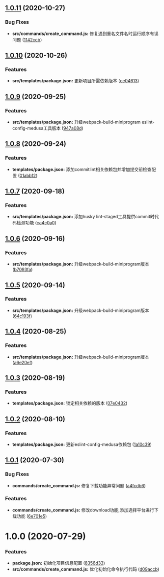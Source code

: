 ## [1.0.11](https://github.com/Oc-master/medusa-cli/compare/v1.0.1...v1.0.11) (2020-10-27)


### Bug Fixes

* **src/commands/create_command.js:** 修复遇到重名文件名时运行顺序有误问题 ([1142ccb](https://github.com/Oc-master/medusa-cli/commit/1142ccbea4ce4277903140c94996fd75b5566b27))



## [1.0.10](https://github.com/Oc-master/medusa-cli/compare/v1.0.1...v1.0.10) (2020-10-26)


### Features

* **src/templates/package.json:** 更新项目所需依赖版本 ([ce04613](https://github.com/Oc-master/medusa-cli/commit/ce04613b5d15b9799e47ae003b37184ee8d207b6))



## [1.0.9](https://github.com/Oc-master/medusa-cli/compare/v1.0.1...v1.0.9) (2020-09-25)


### Features

* **src/templates/package.json:** 升级webpack-build-miniprogram eslint-config-medusa工具版本 ([947a08d](https://github.com/Oc-master/medusa-cli/commit/947a08d76d3f8fcdaa616785e03644b48c2efcf4))



## [1.0.8](https://github.com/Oc-master/medusa-cli/compare/v1.0.1...v1.0.8) (2020-09-24)


### Features

* **templates/package.json:** 添加commitlint相关依赖包并增加提交前检查配置 ([01abb12](https://github.com/Oc-master/medusa-cli/commit/01abb1278f9f7b4603b0df0eafbb47a453fc01fc))



## [1.0.7](https://github.com/Oc-master/medusa-cli/compare/v1.0.1...v1.0.7) (2020-09-18)


### Features

* **src/templates/package.json:** 添加husky lint-staged工具提供commit时代码检测功能 ([ca4c0a0](https://github.com/Oc-master/medusa-cli/commit/ca4c0a0a9ee64ec2431d01ae1fd7540d5154fcd2))



## [1.0.6](https://github.com/Oc-master/medusa-cli/compare/v1.0.1...v1.0.6) (2020-09-16)


### Features

* **src/templates/package.json:** 升级webpack-build-miniprogram版本 ([b7093fa](https://github.com/Oc-master/medusa-cli/commit/b7093fac537b3e98a5d3c78296c46f2742954830))



## [1.0.5](https://github.com/Oc-master/medusa-cli/compare/v1.0.1...v1.0.5) (2020-09-14)


### Features

* **src/templates/package.json:** 升级webpack-build-miniprogram版本 ([64c193f](https://github.com/Oc-master/medusa-cli/commit/64c193f6a962daefaa0f38aa012074d41d6a92f7))



## [1.0.4](https://github.com/Oc-master/medusa-cli/compare/v1.0.1...v1.0.4) (2020-08-25)


### Features

* **src/templates/package.json:** 升级webpack-build-miniprogram版本 ([a6e20ef](https://github.com/Oc-master/medusa-cli/commit/a6e20ef479645bb8b2bea3deb558ebc004b80ad7))



## [1.0.3](https://github.com/Oc-master/medusa-cli/compare/v1.0.1...v1.0.3) (2020-08-19)


### Features

* **templates/package.json:** 锁定相关依赖的版本 ([07e0432](https://github.com/Oc-master/medusa-cli/commit/07e04322041652160ae1cec9ad9c63b83e21f215))



## [1.0.2](https://github.com/Oc-master/medusa-cli/compare/v1.0.1...v1.0.2) (2020-08-10)


### Features

* **templates/package.json:** 更新eslint-config-medusa依赖包 ([1a10c39](https://github.com/Oc-master/medusa-cli/commit/1a10c39b1e2ba6a98bce35e8b9ce2843d2ad3ab6))



## [1.0.1](https://github.com/Oc-master/medusa-cli/compare/v1.0.0...v1.0.1) (2020-07-30)


### Bug Fixes

* **commands/create_command.js:** 修复下载功能异常问题 ([a4fcdb6](https://github.com/Oc-master/medusa-cli/commit/a4fcdb6a201e6c6a4d597428415dcf410dfe1f48))


### Features

* **commands/create_command.js:** 修改download功能,添加选择平台进行下载功能 ([6e701e5](https://github.com/Oc-master/medusa-cli/commit/6e701e5e5eec323927d8831439fdf8b251733a94))



# 1.0.0 (2020-07-29)


### Features

* **package.json:** 初始化项目信息配置 ([8356d33](https://github.com/Oc-master/medusa-cli/commit/8356d33bbd2636524b7b5b073625dc7da849808c))
* **src/commands/create_command.js:** 优化初始化命令执行代码 ([d09accb](https://github.com/Oc-master/medusa-cli/commit/d09accbade4e533da0afb40b7b1b7d9527c55dc5))
